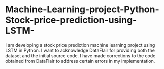 # Machine-Learning-project-Python-Stock-price-prediction-using-LSTM-
I am developing a stock price prediction machine learning project using LSTM in Python. I want to acknowledge DataFlair for providing both the dataset and the initial source code. I have made corrections to the code obtained from DataFlair to address certain errors in my implementation.
